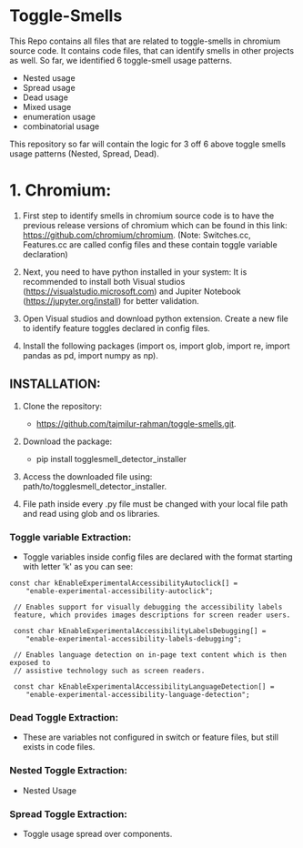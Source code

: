 # Toggle-Smells

This Repo contains all files that are related to toggle-smells in chromium source code. It contains code files, that can identify smells in other projects as well. So far, we identified 6 toggle-smell usage patterns.
* Nested usage
* Spread usage
* Dead usage
* Mixed usage
* enumeration usage
* combinatorial usage

This repository so far will contain the logic for 3 off 6 above toggle smells usage patterns (Nested, Spread, Dead).

# 1. Chromium:

1. First step to identify smells in chromium source code is to have the previous release versions of chromium which can be found in this link: https://github.com/chromium/chromium.
    (Note: Switches.cc, Features.cc are called config files and these contain toggle variable declaration)

2. Next, you need to have python installed in your system: It is recommended to install both Visual studios (https://visualstudio.microsoft.com) and Jupiter Notebook (https://jupyter.org/install) for better validation.

3. Open Visual studios and download python extension. Create a new file to identify feature toggles declared in config files.

4. Install the following packages (import os, import glob, import re, import pandas as pd, import numpy as np).


## INSTALLATION:
1. Clone the repository:
    * https://github.com/tajmilur-rahman/toggle-smells.git.

2. Download the package:
    * pip install togglesmell_detector_installer

3. Access the downloaded file using: path/to/togglesmell_detector_installer.

4. File path inside every .py file must be changed with your local file path and read using glob and os libraries.

### Toggle variable Extraction:
* Toggle variables inside config files are declared with the format starting with letter 'k' as you can see:
```
const char kEnableExperimentalAccessibilityAutoclick[] =
    "enable-experimental-accessibility-autoclick";

 // Enables support for visually debugging the accessibility labels
 feature, which provides images descriptions for screen reader users.

 const char kEnableExperimentalAccessibilityLabelsDebugging[] =
    "enable-experimental-accessibility-labels-debugging";

 // Enables language detection on in-page text content which is then exposed to
 // assistive technology such as screen readers.

 const char kEnableExperimentalAccessibilityLanguageDetection[] =
    "enable-experimental-accessibility-language-detection";
```
### Dead Toggle Extraction:
* These are variables not configured in switch or feature files, but still exists in code files.

### Nested Toggle Extraction:
* Nested Usage

### Spread Toggle Extraction:
* Toggle usage spread over components.
